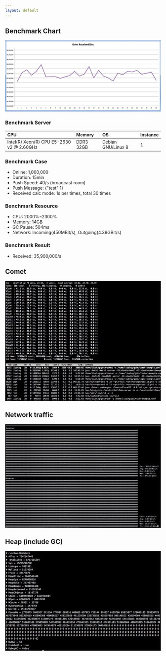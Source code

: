 ```yaml
---
layout: default
---
```


## Benchmark Chart
![benchmark](/benchmarks/benchmark.jpg)

### Benchmark Server

| CPU | Memory | OS | Instance |
|:----|:-------|:---|:---------|
| Intel(R) Xeon(R) CPU E5-2630 v2 @ 2.60GHz  | DDR3 32GB | Debian GNU/Linux 8 | 1 |

### Benchmark Case
* Online: 1,000,000
* Duration: 15min
* Push Speed: 40/s (broadcast room)
* Push Message: {"test":1}
* Received calc mode: 1s per times, total 30 times

### Benchmark Resource

* CPU: 2000%~2300%
* Memory: 14GB
* GC Pause: 504ms
* Network: Incoming(450MBit/s), Outgoing(4.39GBit/s)

### Benchmark Result
* Received: 35,900,000/s

## Comet
![benchmark-comet](/benchmarks/benchmark-comet.jpg)

## Network traffic
![benchmark-flow](/benchmarks/benchmark-flow.jpg)

## Heap (include GC)
![benchmark-flow](/benchmarks/benchmark-heap.jpg)
